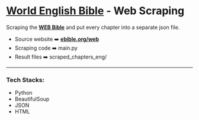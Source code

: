 # __[World English Bible](https://ebible.org/web/)__ - Web Scraping

Scraping the __[WEB Bible](https://ebible.org/web/)__ and put every chapter into a separate json file.

+ Source website ➡️ __[ebible.org/web](https://ebible.org/web/)__
+ Scraping code ➡️ main.py
+ Result files ➡️ scraped_chapters_eng/

---

### Tech Stacks:

- Python
- BeautifulSoup
- JSON
- HTML
